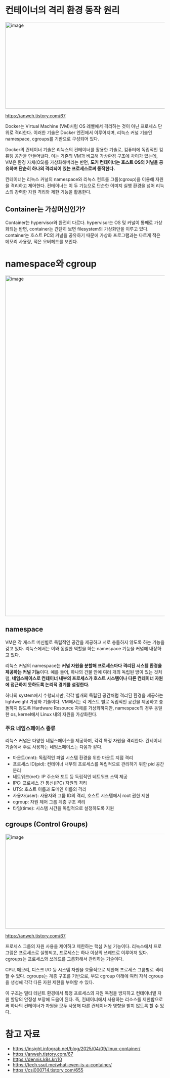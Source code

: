 # 컨테이너의 격리 환경 동작 원리

<img width="711" height="274" alt="image" src="https://github.com/user-attachments/assets/3682b075-97ed-4fca-aa84-314bcb809b23" />

https://anweh.tistory.com/67

Docker는 Virtual Machine (VM)처럼 OS 레벨에서 격리하는 것이 아닌 프로세스 단위로 격리한다. 이러한 기술은 Docker 엔진에서 이루어지며, 리눅스 커널 기술인 namespace, cgroups를 기반으로 구성되어 있다.

Docker의 컨테이너 기술은 리눅스의 컨테이너를 활용한 기술로, 컴퓨터에 독립적인 컴퓨팅 공간을 만들어낸다. 이는 기존의 VM과 비교해 가상환경 구조에 차이가 있는데, VM은 환경 자체(OS)를 가상화해버리는 반면, **도커 컨테이너는 호스트 OS의 커널을 공유하며 단순히 하나의 격리되어 있는 프로세스로써 동작한다.**

컨테이너는 리눅스 커널의 namespace와 리눅스 컨트롤 그룹(cgroup)을 이용해 자원을 격리하고 제어한다. 컨테이너는 이 두 기능으로 단순한 이미지 실행 환경을 넘어 리눅스의 강력한 자원 격리와 제한 기능을 활용한다.

## Container는 가상머신인가?

Container는 hypervisor와 완전히 다르다. hypervisor는 OS 및 커널이 통째로 가상화되는 반면, container는 간단히 보면 filesystem의 가상화만을 이루고 있다. container는 호스트 PC의 커널을 공유하기 때문에 가상화 프로그램과는 다르게 적은 메모리 사용량, 적은 오버헤드를 보인다.

# namespace와 cgroup

<img width="1280" height="1078" alt="image" src="https://github.com/user-attachments/assets/b31a1506-2b2b-4951-bea4-e119a8b67367" />


## namespace

VM은 각 게스트 머신별로 독립적인 공간을 제공하고 서로 충돌하지 않도록 하는 기능을 갖고 있다. 리눅스에서는 이와 동일한 역할을 하는 namespace 기능을 커널에 내장하고 있다.

리눅스 커널의 namespace는 **커널 자원을 분할해 프로세스마다 격리된 시스템 환경을 제공하는 커널 기능**이다. 예를 들어, 하나의 건물 안에 여러 개의 독립된 방이 있는 것처럼, **네임스페이스로 컨테이너 내부의 프로세스가 호스트 시스템이나 다른 컨테이너 자원에 접근하지 못하도록 논리적 경계를 설정한다.**

하나의 system에서 수행되지만, 각각 별개의 독립된 공간처럼 격리된 환경을 제공하는 lightweight 가상화 기술이다. VM에서는 각 게스트 별로 독립적인 공간을 제공하고 충돌하지 않도록 Hardware Resource 자체를 가상화하지만, namespace의 경우 동일한 os, kernel에서 Linux 내의 자원을 가상화한다.

### 주요 네임스페이스 종류

리눅스 커널은 다양한 네임스페이스를 제공하며, 각각 특정 자원을 격리한다. 컨테이너 기술에서 주로 사용하는 네임스페이스는 다음과 같다.

- 마운트(mnt): 독립적인 파일 시스템 환경을 위한 마운트 지점 격리
- 프로세스 ID(pid): 컨테이너 내부의 프로세스를 독립적으로 관리하기 위한 pid 공간 분리
- 네트워크(net): IP 주소와 포트 등 독립적인 네트워크 스택 제공
- IPC: 프로세스 간 통신(IPC) 자원의 격리
- UTS: 호스트 이름과 도메인 이름의 격리
- 사용자(user): 사용자와 그룹 ID의 격리, 호스트 시스템에서 root 권한 제한
- cgroup: 자원 제어 그룹 계층 구조 격리
- 타임(time): 시스템 시간을 독립적으로 설정하도록 지원

## cgroups (Control Groups)

<img width="640" height="300" alt="image" src="https://github.com/user-attachments/assets/fc626203-03af-4aed-b25a-222bb852b3ba" />

https://anweh.tistory.com/67

프로세스 그룹의 자원 사용을 제어하고 제한하는 핵심 커널 기능이다. 리눅스에서 프로그램은 프로세스로 실행되고, 프로세스는 하나 이상의 쓰레드로 이루어져 있다. cgroups는 프로세스와 쓰레드를 그룹화해서 관리하는 기술이다.

CPU, 메모리, 디스크 I/O 등 시스템 자원을 효율적으로 제한해 프로세스 그룹별로 격리할 수 있다. cgroups는 계층 구조를 기반으로, 부모 cgroup 아래에 여러 자식 cgroup을 생성해 각각 다른 자원 제한을 부여할 수 있다.

이 구조는 멀티 테넌트 환경에서 특정 프로세스의 자원 독점을 방지하고 컨테이너별 자원 할당의 안정성 보장에 도움이 된다. 즉, 컨테이너에서 사용하는 리소스를 제한함으로써 하나의 컨테이너가 자원을 모두 사용해 다른 컨테이너가 영향을 받지 않도록 할 수 있다.

# 참고 자료

- https://insight.infograb.net/blog/2025/04/09/linux-container/
- https://anweh.tistory.com/67
- https://dennis.k8s.kr/10
- https://tech.ssut.me/what-even-is-a-container/
- https://csj000714.tistory.com/655
